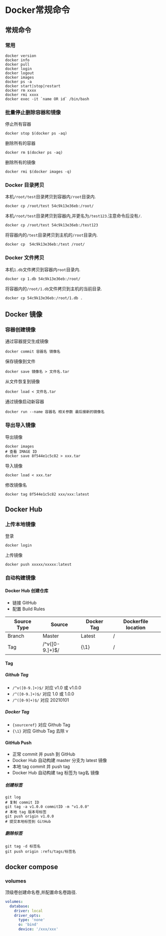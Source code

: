 # Docker常规命令

## 常规命令

### 常用

```shell
docker version  
docker info  
docker pull  
docker login  
docker logout  
docker images  
docker ps -a  
docker start|stop|restart  
docker rm xxxx  
docker rmi xxxx  
docker exec -it `name OR id` /bin/bash
```

### 批量停止删除容器和镜像

停止所有容器

```shell
docker stop $(docker ps -aq)
```

删除所有的容器

```shell
docker rm $(docker ps -aq)
```

删除所有的镜像

```shell
docker rmi $(docker images -q)
```

### Docker 目录拷贝

本机`/root/test`目录拷贝到容器内`/root`目录内.

```shell
docker cp /root/test 54c9k13e36eb:/root/
```

本机`/root/test`目录拷贝到容器内,并更名为`/test123`.注意命令后没有`/`.

```shell
docker cp /root/test 54c9k13e36eb:/test123
```

将容器内的`/test`目录拷贝到主机的`/root`目录内.

```shell
docker cp  54c9k13e36eb:/test /root/
```

### Docker 文件拷贝

本机`1.db`文件拷贝到容器内`root`目录内.

```shell
docker cp 1.db 54c9k13e36eb:/root/
```

将容器内的`/root/1.db`文件拷贝到主机的当前目录.

```shell
docker cp 54c9k13e36eb:/root/1.db .
```

## Docker 镜像

### 容器创建镜像

通过容器提交生成镜像

```shell
docker commit 容器名 镜像名
```

保存镜像到文件

```shell
docker save 镜像名 > 文件名.tar
```

从文件恢复到镜像

```shell
docker load < 文件名.tar
```

通过镜像启动新容器

```shell
docker run --name 容器名 相关参数 最后接新的镜像名
```

### 导出导入镜像

导出镜像

```shell
docker images
# 查看 IMAGE ID
docker save 8f544e1c5c82 > xxx.tar
```

导入镜像

```shell
docker load < xxx.tar
```

修改镜像名

```shell
docker tag 8f544e1c5c82 xxx/xxx:latest
```

## Docker Hub

### 上传本地镜像

登录

```shell
docker login
```

上传镜像

```shell
docker push xxxxx/xxxxx:latest
```

### 自动构建镜像

#### Docker Hub 创建仓库

- 链接 GitHub
- 配置 Build Rules

| **Source Type** | **Source**     | **Docker Tag** | **Dockerfile location** |
| --------------- | -------------- | -------------- | ----------------------- |
| Branch          | Master         | Latest         | /                       |
| Tag             | /^v([0-9.]+)$/ | {\1}           | /                       |

#### Tag

##### Github Tag

- `/^v([0-9.]+)$/` 对应 v1.0 或 v1.0.0
- `/^([0-9.]+)$/` 对应 1.0 或 1.0.0
- `/^([0-9]+)$/` 对应 20210101

##### Docker Tag

- `{sourceref}` 对应 Github Tag
- `{\1}` 对应 Github Tag 去除 v

#### GitHub Push

- 正常 commit 并 push 到 GitHub
- Docker Hub 自动构建 master 分支为 latest 镜像
- 本地 tag commit 并 push tag
- Docker Hub 自动构建 tag 标签为 tag名 镜像

##### 创建标签

```shell
git log
# 复制 commit ID
git tag -a v1.0.0 commitID -m "v1.0.0"
# 本地 tag 版本号标签
git push origin v1.0.0 
# 提交本地标签到 GitHub
```

##### 删除标签

```shell
git tag -d 标签名
git push origin :refs/tags/标签名
```

## docker compose

### volumes

顶级卷创建命名卷,并配置命名卷路径.

```yml
volumes:
  database:
    driver: local
    driver_opts:
      type: 'none'
      o: 'bind'
      device: '/xxx/xxx'
```